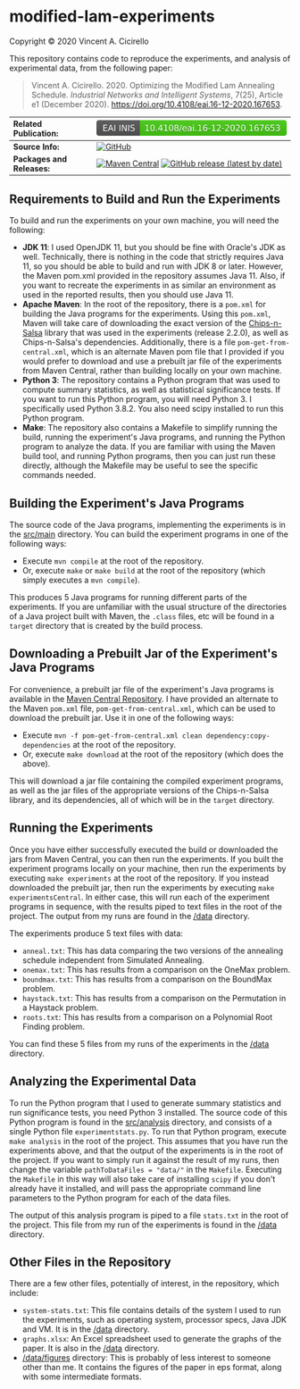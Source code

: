 # modified-lam-experiments

Copyright &copy; 2020 Vincent A. Cicirello

This repository contains code to reproduce the experiments, and analysis of 
experimental data, from the following paper:

> Vincent A. Cicirello. 2020. Optimizing the Modified Lam Annealing Schedule. *Industrial
Networks and Intelligent Systems*, 7(25), Article e1 (December 2020). https://doi.org/10.4108/eai.16-12-2020.167653.

| __Related Publication:__ | [![DOI](doi.svg)](https://doi.org/10.4108/eai.16-12-2020.167653) |
| :--- | :--- |
| __Source Info:__ | [![GitHub](https://img.shields.io/github/license/cicirello/modified-lam-experiments)](https://github.com/cicirello/modified-lam-experiments/blob/master/LICENSE) |
| __Packages and Releases:__ | [![Maven Central](https://img.shields.io/maven-central/v/org.cicirello/modified-lam-experiments.svg?label=Maven%20Central)](https://central.sonatype.com/search?namespace=org.cicirello&q=modified-lam-experiments) [![GitHub release (latest by date)](https://img.shields.io/github/v/release/cicirello/modified-lam-experiments?logo=GitHub)](https://github.com/cicirello/modified-lam-experiments/releases) |

## Requirements to Build and Run the Experiments

To build and run the experiments on your own machine, you will need the following:
* __JDK 11__: I used OpenJDK 11, but you should be fine with Oracle's JDK as well. Technically, there is nothing in the code that strictly requires Java 11, so you should be able to build and run with JDK 8 or later. However, the Maven pom.xml provided in the repository assumes Java 11. Also, if you want to recreate the experiments in as similar an environment as used in the reported results, then you should use Java 11.
* __Apache Maven__: In the root of the repository, there is a `pom.xml` for building the Java programs for the experiments. Using this `pom.xml`, Maven will take care of downloading the exact version of the [Chips-n-Salsa](https://chips-n-salsa.cicirello.org/) library that was used in the experiments (release 2.2.0), as well as Chips-n-Salsa's dependencies. Additionally, there is a file `pom-get-from-central.xml`, which is an alternate Maven pom file that I provided if you would prefer to download and use a prebuilt jar file of the experiments from Maven Central, rather than building locally on your own machine.
* __Python 3__: The repository contains a Python program that was used to compute summary statistics, as well as statistical significance tests. If you want to run this Python program, you will need Python 3. I specifically used Python 3.8.2.  You also need scipy installed to run this Python program.
* __Make__: The repository also contains a Makefile to simplify running the build, running the experiment's Java programs, and running the Python program to analyze the data. If you are familiar with using the Maven build tool, and running Python programs, then you can just run these directly, although the Makefile may be useful to see the specific commands needed.

## Building the Experiment's Java Programs

The source code of the Java programs, implementing the experiments
is in the [src/main](src/main) directory.  You can build the experiment 
programs in one of the following ways:
* Execute `mvn compile` at the root of the repository.
* Or, execute `make` or `make build` at the root of the repository (which simply executes a `mvn compile`). 

This produces 5 Java programs for running different parts of the experiments. If you are 
unfamiliar with the usual structure of the directories of a Java project built with Maven,
the `.class` files, etc will be found in a `target` directory that is created by the build process.

## Downloading a Prebuilt Jar of the Experiment's Java Programs

For convenience, a prebuilt jar file of the experiment's Java programs
is available in the [Maven Central Repository](https://search.maven.org/artifact/org.cicirello/modified-lam-experiments). I have
provided an alternate to the Maven `pom.xml` file, `pom-get-from-central.xml`, which can
be used to download the prebuilt jar. Use it in one of the following ways:
* Execute `mvn -f pom-get-from-central.xml clean dependency:copy-dependencies` at the root of the repository.
* Or, execute `make download` at the root of the repository (which does the above).

This will download a jar file containing the compiled experiment programs, as well as
the jar files of the appropriate versions of the Chips-n-Salsa library, and its dependencies,
all of which will be in the `target` directory. 

## Running the Experiments

Once you have either successfully executed the build or downloaded the
jars from Maven Central, you can then run the experiments. If you built
the experiment programs locally on your machine, then run the
experiments by executing `make experiments` at the root of the 
repository. If you instead downloaded the prebuilt jar, then run
the experiments by executing `make experimentsCentral`. In either case, 
this will run each of the experiment programs in sequence, 
with the results piped to text files in the root of the project. The 
output from my runs are found in the [/data](data) directory.

The experiments produce 5 text files with data:
* `anneal.txt`: This has data comparing the two versions of the annealing schedule independent from Simulated Annealing.
* `onemax.txt`: This has results from a comparison on the OneMax problem.
* `boundmax.txt`: This has results from a comparison on the BoundMax problem.
* `haystack.txt`: This has results from a comparison on the Permutation in a Haystack problem.
* `roots.txt`: This has results from a comparison on a Polynomial Root Finding problem.

You can find these 5 files from my runs of the experiments in the [/data](data) directory.

## Analyzing the Experimental Data

To run the Python program that I used to generate summary statistics 
and run significance tests, you need Python 3 installed. The source code
of this Python program is found in the [src/analysis](src/analysis) directory,
and consists of a single Python file `experimentstats.py`.  To run that
Python program, execute `make analysis` in the root of the project. This
assumes that you have run the experiments above, and that the output
of the experiments is in the root of the project. If you want to simply
run it against the result of my runs, then change the variable
`pathToDataFiles = "data/"` in the `Makefile`.  Executing the `Makefile` in this
way will also take care of installing `scipy` if you don't already have it installed,
and will pass the appropriate command line parameters to the Python program
for each of the data files.  

The output of this analysis program is piped to a file `stats.txt` in the
root of the project. This file from my run of the experiments is found
in the [/data](data) directory.

## Other Files in the Repository

There are a few other files, potentially of interest, in the repository,
which include:
* `system-stats.txt`: This file contains details of the system I used to run the experiments, such as operating system, processor specs, Java JDK and VM.  It is in the [/data](data) directory.
* `graphs.xlsx`: An Excel spreadsheet used to generate the graphs of the paper.  It is also in the [/data](data) directory.
* [/data/figures](data/figures) directory: This is probably of less interest to someone other than me. It contains the figures of the paper in eps format, along with some intermediate formats.


